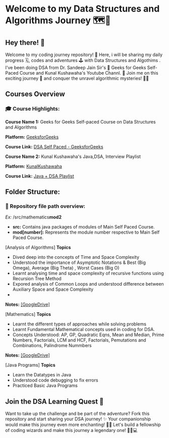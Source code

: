 # Welcome to my Data Structures and Algorithms Journey 🗺️🚀

## Hey there! 👋


Welcome to my coding journey repository! 🤗 Here, i will be sharing my daily progress 🗓️, codes and adventures 🕹️ with Data Structures and Algothims . I've been doing DSA from Dr. Sandeep Jain Sir's 🛐 Geeks for Geeks Self-Paced Course and Kunal Kushawaha's Youtube Channl. 💙 Join me on this exciting journey 🗾 and conquer the unravel algorithmic mysteries! 🙌🏻

## Courses Overview
### 🎓 Course Highlights:
**Course Name 1:** Geeks for Geeks Self-paced Course on Data Structures and Algorithms

**Platform:** [GeeksforGeeks](https://www.geeksforgeeks.org)

**Course Link:**  [DSA Self Paced - GeeksforGeeks](https://www.geeksforgeeks.org/courses/dsa-self-paced)

**Course Name 2:** Kunal Kushawaha's Java,DSA, Interview Playlist

**Platform:** [KunalKushawaha](https://www.youtube.com/@KunalKushwaha/featured)

**Course Link:**  [Java + DSA Playlist](https://www.youtube.com/playlist?list=PL9gnSGHSqcnr_DxHsP7AW9ftq0AtAyYqJ)


## Folder Structure:
### 📁 Repository file path overview:
*Ex:* /src/mathematics**mod2**
- **src:** Contains java packages of modules of Main Self Paced Course.
- **mod[number]:** Represents the module number respective to Main Self Paced Course.

[Analysis of Algorithms]
**Topics**
- Dived deep into the concepts of Time and Space Complexity
- Understood the importance of Asymptotic Notations & Best (Big Omega), Average (Big Theta) , Worst Cases (Big O)
- Learnt analysing time and space complexity of recursive functions using Recursion Tree Method
- Expored analysis of Common Loops and understood difference between Auxiliary Space and Space Complexity
- 
**Notes:** [[GoogleDrive]](https://drive.google.com/file/d/1cBAbMRAD-FfJev1gSnIPqjF3904gHo-Z/view?usp=drive_link)

[Mathematics]
**Topics**
- Learnt the different types of approaches while solving problems
- Learnt Fundamental Mathematical concepts used in coding for DSA.
- Concepts Understood: AP, GP, Quadratic Eqns, Mean and Median, Prime Numbers, Factorials, LCM and HCF, Factorials, Pemutations and Combinations, Palindrome Nummbers

**Notes:** [[GoogleDrive]](https://drive.google.com/file/d/1dXeT1aA5F7kY5UygScABVhwh9921gIjM/view?usp=sharing)

[Java Programs]
**Topics**
- Learn the Datatypes in Java
- Understood code debugging to fix errors
- Practiced Basic Java Programs

## Join the DSA Learning Quest 🌟
Want to take up the challenge and be part of the adventure? Fork this repository and start sharing your DSA journey! ✨  Your companionship would make this journey even more enchanting! 🚀✨ Let's build a fellowship of coding wizards and make this journey a legendary one! 🧙‍♀️💻
